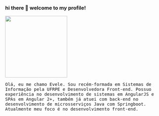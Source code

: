### hi there 👋 welcome to my profile!

<samp>
 
<img width="200" height="200" src="https://i.kym-cdn.com/photos/images/original/001/368/178/233" >


Olá, eu me chamo Evele. Sou recém-formada em Sistemas de Informação pela UFRPE e Desenvolvedora Front-end. Possuo experiência no desenvolvimento de sistemas em AngularJS e SPAs em Angular 2+, também já atuei com back-end no desenvolvimento de microsserviços Java com Springboot. Atualmente meu foco é no desenvolvimento front-end. 
<!--
- ❤️ in love with javascript
- 👩🏻‍💻 i’m currently working on Accenture and i'm happy because i'm learning new things every day
- 🌱 i’m currently learning english, react, nodejs and other things..
- 💪 trying to be a better person


i share my projects here and many things i'm learning!
-->
 
 
</samp>
<!--
**lemosevele/lemosevele** is a ✨ _special_ ✨ repository because its `README.md` (this file) appears on your GitHub profile.

Here are some ideas to get you started:

- 🔭 I’m currently working on ...
- 🌱 I’m currently learning ...
- 👯 I’m looking to collaborate on ...
- 🤔 I’m looking for help with ...
- 💬 Ask me about ...
- 📫 How to reach me: ...
- 😄 Pronouns: ...
- ⚡ Fun fact: ...
-->
